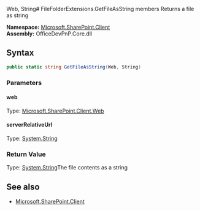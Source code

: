 Web, String# FileFolderExtensions.GetFileAsString members
Returns a file as string  

**Namespace:** [Microsoft.SharePoint.Client](Microsoft.SharePoint.Client.md)  
**Assembly:** OfficeDevPnP.Core.dll  
## Syntax
```C#
public static string GetFileAsString(Web, String)
```
### Parameters
#### web
Type: [Microsoft.SharePoint.Client.Web](Microsoft.SharePoint.Client.Web.md) 
#### 
#### serverRelativeUrl
Type: [System.String](System.String.md) 
#### 
### Return Value
Type: [System.String](System.String.md)The file contents as a string
## See also
- [Microsoft.SharePoint.Client](Microsoft.SharePoint.Client.md)
